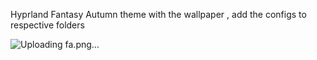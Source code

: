 Hyprland Fantasy Autumn theme with the wallpaper , add the configs to respective folders


![Uploading fa.png…]()
